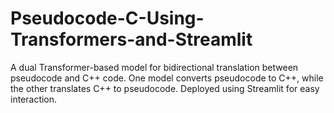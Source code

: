 # Pseudocode-C-Using-Transformers-and-Streamlit
A dual Transformer-based model for bidirectional translation between pseudocode and C++ code. One model converts pseudocode to C++, while the other translates C++ to pseudocode. Deployed using Streamlit for easy interaction. 

